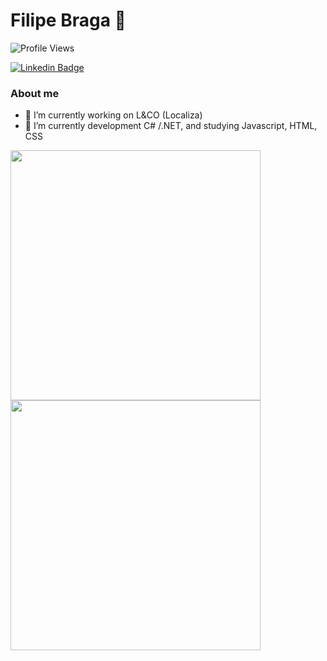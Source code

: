 # Filipe Braga 👋
![Profile Views](https://profile-counter.glitch.me/filipembraga/count.svg)

[![Linkedin Badge](https://img.shields.io/badge/LinkedIn-0077B5?style=for-the-badge&logo=linkedin&logoColor=white)](https://www.linkedin.com/in/filipe-braga-b052949a/) 

### About me
- 🚙 I’m currently working on L&CO (Localiza)
- 🌱 I’m currently development C# /.NET, and studying Javascript, HTML, CSS

<img  align="left"  width="400px" src="https://github-readme-stats.vercel.app/api?username=filipembraga&show_icons=true"/>
<img  align="left"  width="400px" src="https://github-readme-stats.vercel.app/api/top-langs/?username=filipembraga&layout=compact&hide=shell"/>


